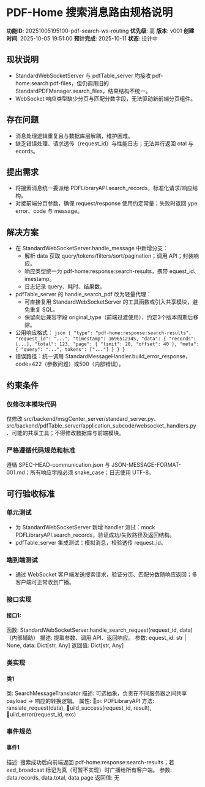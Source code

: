 ﻿# PDF-Home 搜索消息路由规格说明

**功能ID**: 20251005195100-pdf-search-ws-routing
**优先级**: 高
**版本**: v001
**创建时间**: 2025-10-05 19:51:00
**预计完成**: 2025-10-11
**状态**: 设计中

## 现状说明
- StandardWebSocketServer 与 pdfTable_server 均接收 pdf-home:search:pdf-files，但仍调用旧的 StandardPDFManager.search_files，结果结构不统一。
- WebSocket 响应类型缺少分页与匹配分数字段，无法驱动新前端分页组件。

## 存在问题
- 消息处理逻辑重复且与数据库层解耦，维护困难。
- 缺乏错误处理、请求透传（request_id）与性能日志；无法并行返回 	otal 与 ecords。

## 提出需求
- 将搜索消息统一委派给 PDFLibraryAPI.search_records，标准化请求/响应结构。
- 对接前端分页参数，确保 request/response 使用约定常量；失败时返回 	ype: error、code 与 message。

## 解决方案
- 在 StandardWebSocketServer.handle_message 中新增分支：
  - 解析 data 获取 query/tokens/filters/sort/pagination；调用 API；封装响应。
  - 响应类型统一为 pdf-home:response:search-results，携带 equest_id、	imestamp。
  - 日志记录 query、耗时、结果数。
- pdfTable_server 的 handle_search_pdf 改为轻量代理：
  - 可直接复用 StandardWebSocketServer 的工具函数或引入共享模块，避免重复 SQL。
  - 保留向后兼容字段 original_type（前端过渡使用），约定3个版本周期后移除。
- 公用响应格式：
  `json
  {
    "type": "pdf-home:response:search-results",
    "request_id": "...",
    "timestamp": 1696512345,
    "data": {
      "records": [...],
      "total": 123,
      "page": { "limit": 20, "offset": 40 },
      "meta": { "query": "...", tokens": ["..."] }
    }
  }
  `
- 错误路径：统一调用 StandardMessageHandler.build_error_response，code=422（参数问题）或500（内部错误）。

## 约束条件
### 仅修改本模块代码
仅修改 src/backend/msgCenter_server/standard_server.py、src/backend/pdfTable_server/application_subcode/websocket_handlers.py、可能的共享工具；不得修改数据库与前端模块。

### 严格遵循代码规范和标准
遵循 SPEC-HEAD-communication.json 与 JSON-MESSAGE-FORMAT-001.md；所有响应字段必须 snake_case；日志使用 UTF-8。

## 可行验收标准
### 单元测试
- 为 StandardWebSocketServer 新增 handler 测试：mock PDFLibraryAPI.search_records，验证成功/失败路径及返回结构。
- pdfTable_server 集成测试：模拟消息，校验透传 request_id。

### 端到端测试
- 通过 WebSocket 客户端发送搜索请求，验证分页、匹配分数随响应返回；多客户端可正常收到广播。

### 接口实现
#### 接口1:
函数: StandardWebSocketServer.handle_search_request(request_id, data)（内部辅助）
描述: 提取参数、调用 API、返回响应。
参数: equest_id: str | None, data: Dict[str, Any]
返回值: Dict[str, Any]

### 类实现
#### 类1
类: SearchMessageTranslator
描述: 可选抽象，负责在不同服务器之间共享 payload → 响应的转换逻辑。
属性: pi: PDFLibraryAPI
方法: 	ranslate_request(data), uild_success(request_id, result), uild_error(request_id, exc)

### 事件规范
#### 事件1
描述: 搜索成功后向前端返回 pdf-home:response:search-results；若 
eed_broadcast 标记为真（可暂不实现）时广播给所有客户端。
参数: data.records, data.total, data.page
返回值: 无
